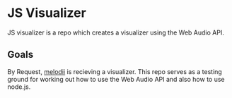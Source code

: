 # JS Visualizer
JS visualizer is a repo which creates a visualizer using the Web Audio API.

## Goals
By Request, [melodii](https://github.com/paoda/melodii) is recieving a visualizer. This repo serves as a testing ground for working out how to use the Web Audio API and also how to use node.js. 